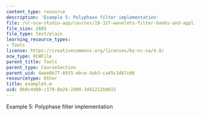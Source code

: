 ```yaml
---
content_type: resource
description: 'Example 5: Polyphase filter implementation'
file: /ol-ocw-studio-app/courses/18-327-wavelets-filter-banks-and-applications-spring-2003/0b0c4d88c1798e242d093d41212b0815_example5.m
file_size: 2605
file_type: text/plain
learning_resource_types:
- Tools
license: https://creativecommons.org/licenses/by-nc-sa/4.0/
ocw_type: OCWFile
parent_title: Tools
parent_type: CourseSection
parent_uid: 4aee0b77-8915-ebce-4ab3-ca45c3d87c06
resourcetype: Other
title: example5.m
uid: 0b0c4d88-c179-8e24-2d09-3d41212b0815
---
```

Example 5: Polyphase filter implementation